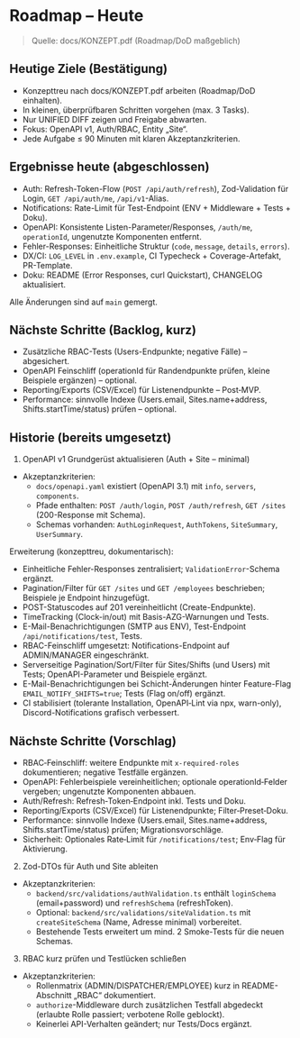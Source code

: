 # Roadmap – Heute

> Quelle: docs/KONZEPT.pdf (Roadmap/DoD maßgeblich)

## Heutige Ziele (Bestätigung)
- Konzepttreu nach docs/KONZEPT.pdf arbeiten (Roadmap/DoD einhalten).
- In kleinen, überprüfbaren Schritten vorgehen (max. 3 Tasks).
- Nur UNIFIED DIFF zeigen und Freigabe abwarten.
- Fokus: OpenAPI v1, Auth/RBAC, Entity „Site“.
- Jede Aufgabe ≤ 90 Minuten mit klaren Akzeptanzkriterien.

## Ergebnisse heute (abgeschlossen)

- Auth: Refresh-Token-Flow (`POST /api/auth/refresh`), Zod-Validation für Login, `GET /api/auth/me`, `/api/v1`-Alias.
- Notifications: Rate-Limit für Test-Endpoint (ENV + Middleware + Tests + Doku).
- OpenAPI: Konsistente Listen-Parameter/Responses, `/auth/me`, `operationId`, ungenutzte Komponenten entfernt.
- Fehler-Responses: Einheitliche Struktur (`code`, `message`, `details`, `errors`).
- DX/CI: `LOG_LEVEL` in `.env.example`, CI Typecheck + Coverage-Artefakt, PR-Template.
- Doku: README (Error Responses, curl Quickstart), CHANGELOG aktualisiert.

Alle Änderungen sind auf `main` gemergt.

## Nächste Schritte (Backlog, kurz)

- Zusätzliche RBAC-Tests (Users-Endpunkte; negative Fälle) – abgesichert.
- OpenAPI Feinschliff (operationId für Randendpunkte prüfen, kleine Beispiele ergänzen) – optional.
- Reporting/Exports (CSV/Excel) für Listenendpunkte – Post‑MVP.
- Performance: sinnvolle Indexe (Users.email, Sites.name+address, Shifts.startTime/status) prüfen – optional.

## Historie (bereits umgesetzt)

1) OpenAPI v1 Grundgerüst aktualisieren (Auth + Site – minimal)
- Akzeptanzkriterien:
  - `docs/openapi.yaml` existiert (OpenAPI 3.1) mit `info`, `servers`, `components`.
  - Pfade enthalten: `POST /auth/login`, `POST /auth/refresh`, `GET /sites` (200-Response mit Schema).
  - Schemas vorhanden: `AuthLoginRequest`, `AuthTokens`, `SiteSummary`, `UserSummary`.

Erweiterung (konzepttreu, dokumentarisch):
- Einheitliche Fehler-Responses zentralisiert; `ValidationError`-Schema ergänzt.
- Pagination/Filter für `GET /sites` und `GET /employees` beschrieben; Beispiele je Endpoint hinzugefügt.
- POST-Statuscodes auf 201 vereinheitlicht (Create-Endpunkte).
- TimeTracking (Clock-in/out) mit Basis-AZG-Warnungen und Tests.
- E-Mail-Benachrichtigungen (SMTP aus ENV), Test-Endpoint `/api/notifications/test`, Tests.
- RBAC-Feinschliff umgesetzt: Notifications-Endpoint auf ADMIN/MANAGER eingeschränkt.
- Serverseitige Pagination/Sort/Filter für Sites/Shifts (und Users) mit Tests; OpenAPI-Parameter und Beispiele ergänzt.
- E-Mail-Benachrichtigungen bei Schicht-Änderungen hinter Feature-Flag `EMAIL_NOTIFY_SHIFTS=true`; Tests (Flag on/off) ergänzt.
- CI stabilisiert (tolerante Installation, OpenAPI‑Lint via npx, warn-only), Discord-Notifications grafisch verbessert.

## Nächste Schritte (Vorschlag)
- RBAC‑Feinschliff: weitere Endpunkte mit `x-required-roles` dokumentieren; negative Testfälle ergänzen.
- OpenAPI: Fehlerbeispiele vereinheitlichen; optionale operationId‑Felder vergeben; ungenutzte Komponenten abbauen.
- Auth/Refresh: Refresh‑Token‑Endpoint inkl. Tests und Doku.
- Reporting/Exports (CSV/Excel) für Listenendpunkte; Filter‑Preset‑Doku.
- Performance: sinnvolle Indexe (Users.email, Sites.name+address, Shifts.startTime/status) prüfen; Migrationsvorschläge.
- Sicherheit: Optionales Rate‑Limit für `/notifications/test`; Env‑Flag für Aktivierung.

2) Zod-DTOs für Auth und Site ableiten
- Akzeptanzkriterien:
  - `backend/src/validations/authValidation.ts` enthält `loginSchema` (email+password) und `refreshSchema` (refreshToken).
  - Optional: `backend/src/validations/siteValidation.ts` mit `createSiteSchema` (Name, Adresse minimal) vorbereitet.
  - Bestehende Tests erweitert um mind. 2 Smoke-Tests für die neuen Schemas.

3) RBAC kurz prüfen und Testlücken schließen
- Akzeptanzkriterien:
  - Rollenmatrix (ADMIN/DISPATCHER/EMPLOYEE) kurz in README-Abschnitt „RBAC“ dokumentiert.
  - `authorize`-Middleware durch zusätzlichen Testfall abgedeckt (erlaubte Rolle passiert; verbotene Rolle geblockt).
  - Keinerlei API-Verhalten geändert; nur Tests/Docs ergänzt.
